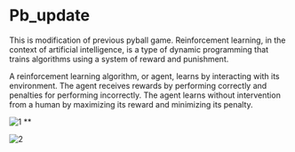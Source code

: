 # Pb_update

This is modification of previous pyball game.
Reinforcement learning, in the context of artificial intelligence, is a type of dynamic programming that trains algorithms using a system of reward and punishment.

A reinforcement learning algorithm, or agent, learns by interacting with its environment. The agent receives rewards by performing correctly and penalties for performing incorrectly. The agent learns without intervention from a human by maximizing its reward and minimizing its penalty.

![1](https://user-images.githubusercontent.com/59758205/95090955-7d38a680-0743-11eb-9326-e8e3e55f85c8.PNG)
**

![2](https://user-images.githubusercontent.com/59758205/95090966-7f9b0080-0743-11eb-8cfc-9697dc7f7dad.PNG)
